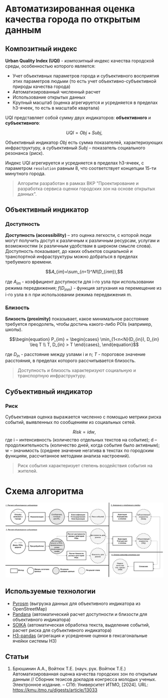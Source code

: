 # Автоматизированная оценка качества города по открытым данным
## Композитный индекс
**Urban Quality Index (UQI)** - *композитный* индекс качества городской среды, особенностью которого является:
* Учет объективных параметров города и субъективного восприятия этих параметров людьми (то есть учет объективно-субъективной природы качества города)
* Автоматизированный численный расчет
* Использование открытых данных
* Крупный масштаб (оценка агрегируется и усредняется в пределах h3-ячеек, то есть в масштабе квартала)

UQI представляет собой сумму двух индикаторов: **объективного** и **субъективного**:

$$UQI = Obj + Subj,$$

Объективный индикатор $Obj$ есть сумма показателей, характеризующих инфраструктуру, а субъективный $Subj$ – показатель социального резонанса (риск).

Индекс UQI агрегируется и усредняется в пределах h3-ячеек, с параметром `resolution` равным 8, что соответствует концепции 15-ти минутного города.

> Алгоритм разработан в рамках ВКР "Проектирование и разработка сервиса оценки городских зон на основе открытых данных".

## Объективный индикатор
### Доступность
**Доступность (accessibility)** – это оценка легкости, с которой люди могут получить доступ к различным к различным ресурсам, услугам и возможностям (к различным удобствам в широком смысле слова). Доступность показывает, до каких объектов социальной и транспортной инфраструктуры можно добраться в пределах требуемого времени.

$$𝐴_{𝑖𝑚}=\sum_{𝑛=1}^𝑁𝑓(𝐷_{𝑖𝑛𝑚}),$$

где $A_{im}$ - коэффициент доступности для i-го узла при использовании режима передвижения; $f(D_{inm})$ -  функция затухания на перемещение из i-го узла в n при использовании режима передвижения m.

### Близость
**Близость (proximity)** показывает, какое минимальное расстояние требуется преодолеть, чтобы достичь какого-либо POIs (например, школы).

$$\begin{equation} P_{im} = \begin{cases} \min_{1<n<N}(D_{in}), D_{in} \leq T \\ T, D_{in} > T  \end{cases}, \end{equation}$$

где $D_{in}$ - расстояние между узлами i и n; $T$ - пороговое значение расстояния, в пределах которого рассчитывается близость.

> Доступность и близость характеризуют социальную и транспортную инфраструктуру.

## Субъективный индикатор
### Риск
Субъективная оценка выражается численно с помощью метрики риска событий, выявленных по сообщениям из социальных сетей.

$$Risk = idw,$$
где i – интенсивность (количество отдельных текстов на событие); d – продолжительность (количество дней, когда событие было активным); w – значимость (среднее значение негатива в текстах по городским функциям, рассчитанное методами анализа настроений).

> Риск события характеризует степень воздействия события на жителей.

# Схема алгоритма
![uqi_scheme](/images/uqi_scheme_presentation_wbg_300.png)

## Используемые технологии
* [Pyrosm](https://github.com/HTenkanen/pyrosm) (выгрузка данных для объективного индикатора из OpenStreetMap)
* [Pandana](https://github.com/UDST/pandana) (автоматический расчет доступности и близости для объективного индикатора)
* [SOIKA](https://github.com/iduprojects/SOIKA) (автоматическая обработка текста, выделение событий, расчет риска для субъективного индикатора)
* [H3-pandas](https://github.com/DahnJ/H3-Pandas) (агрегация и усреднение оценки в гексагональные ячейки системы H3)

## Статьи 
1. Брюшинин А.А., Войтюк Т.Е. (науч. рук. Войтюк Т.Е.) Автоматизированная оценка качества городских зон по открытым данным // Сборник тезисов докладов конгресса молодых ученых. Электронное издание. – СПб: Университет ИТМО, [2024]. URL: https://kmu.itmo.ru/digests/article/13033

